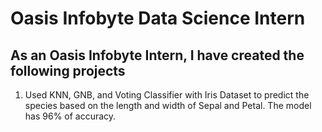 # Oasis Infobyte Data Science Intern

## As an Oasis Infobyte Intern, I have created the following projects
  1. Used KNN, GNB, and Voting Classifier with Iris Dataset to predict the species based on the length and width of Sepal and Petal. The model has 96% of accuracy.
